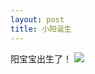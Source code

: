 ```yaml
---
layout: post
title: 小阳诞生
---
```


阳宝宝出生了！
![](https://raw.githubusercontent.com/initlove/initlove.github.io/master/images/2016-02-18-born.jpg)

